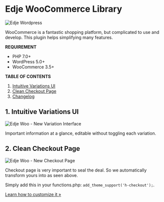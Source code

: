 # Edje WooCommerce Library

![Edje Wordpress](http://cdn.setyono.net/edge/wp-edge.jpg)

WooCommerce is a fantastic shopping platform, but complicated to use and develop. This plugin helps simplifying many features.

**REQUIREMENT**

- PHP 7.0+
- WordPress 5.0+
- WooCommerce 3.5+

**TABLE OF CONTENTS**

1. [Intuitive Variations UI](#intuitive-variations-ui)
1. [Clean Checkout Page](#clean-checkout-page)
1. [Changelog](https://github.com/hrsetyono/edje-wc-library/wiki/Changelog)


## 1. Intuitive Variations UI

![Edje Woo - New Variation Interface](https://cdn.setyono.net/edjewoo/variation.jpg)

Important information at a glance, editable without toggling each variation.


## 2. Clean Checkout Page

![Edje Woo - New Checkout Page](https://cdn.setyono.net/edjewoo/wch-checkout.jpg)

Checkout page is very important to seal the deal. So we automatically transform yours into as seen above.

Simply add this in your functions.php: `add_theme_support('h-checkout');`.

[Learn how to customize it »](https://github.com/hrsetyono/edje-wc-library/wiki/Checkout-Page)